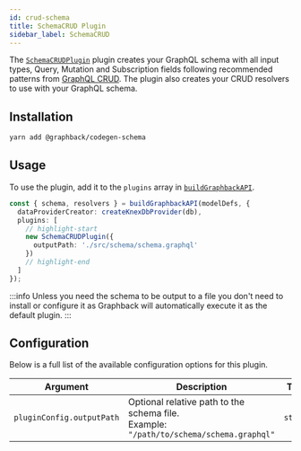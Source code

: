 ```yaml
---
id: crud-schema
title: SchemaCRUD Plugin
sidebar_label: SchemaCRUD
---
```


The [`SchemaCRUDPlugin`](../api/graphback-codegen-schema/classes/_schemacrudplugin_.schemacrudplugin.md) plugin creates your GraphQL schema with all input types, Query, Mutation and Subscription fields following recommended patterns from [GraphQL CRUD](https://graphqlcrud.org/).
The plugin also creates your CRUD resolvers to use with your GraphQL schema.

## Installation

```bash
yarn add @graphback/codegen-schema
```

## Usage

To use the plugin, add it to the `plugins` array in [`buildGraphbackAPI`](../api/build-graphback-api#plugins).

```ts
const { schema, resolvers } = buildGraphbackAPI(modelDefs, {
  dataProviderCreator: createKnexDbProvider(db),
  plugins: [
    // highlight-start
    new SchemaCRUDPlugin({
      outputPath: './src/schema/schema.graphql'
    })
    // highlight-end
  ]
});
```

:::info
Unless you need the schema to be output to a file you don't need to install or configure it as Graphback will automatically execute it as the default plugin.
:::

## Configuration

Below is a full list of the available configuration options for this plugin.

| Argument                    	| Description                                                                 	| Type     	| Default 	|
|---------------------------	|-----------------------------------------------------------------------------	|----------	|---------------	|
| `pluginConfig.outputPath` 	| Optional relative path to the schema file.<br/> Example: `"/path/to/schema/schema.graphql"` 	| `string` 	| `undefined`   	|
